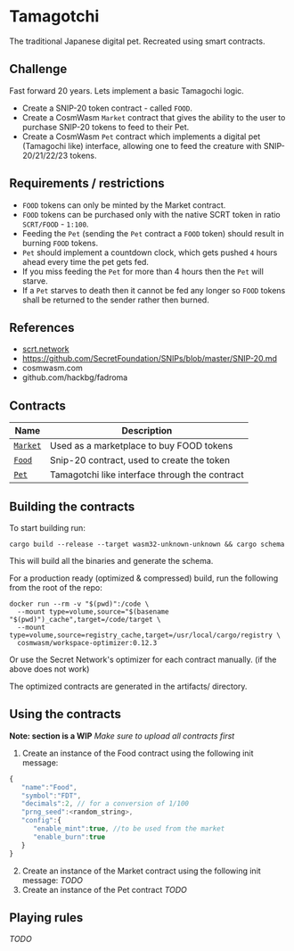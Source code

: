 # Tamagotchi

The traditional Japanese digital pet. Recreated using smart contracts.

## Challenge

Fast forward 20 years. Lets implement a basic Tamagochi logic.

- Create a SNIP-20 token contract - called `FOOD`.
- Create a CosmWasm `Market` contract that gives the ability to the user to purchase SNIP-20 tokens to feed to their Pet.
- Create a CosmWasm `Pet` contract which implements a digital pet (Tamagochi like) interface, allowing one to feed the creature with SNIP-20/21/22/23 tokens.

## Requirements / restrictions

- `FOOD` tokens can only be minted by the Market contract.
- `FOOD` tokens can be purchased only with the native SCRT token in ratio `SCRT/FOOD` - `1:100`.
- Feeding the `Pet` (sending the `Pet` contract a `FOOD` token) should result in burning `FOOD` tokens.
- `Pet` should implement a countdown clock, which gets pushed `4` hours ahead every time the pet gets fed.
- If you miss feeding the `Pet` for more than 4 hours then the `Pet` will starve.
- If a `Pet` starves to death then it cannot be fed any longer so `FOOD` tokens shall be returned to the sender rather then burned.


## References
- [scrt.network](https://scrt.network)
- https://github.com/SecretFoundation/SNIPs/blob/master/SNIP-20.md
- cosmwasm.com
- github.com/hackbg/fadroma


## Contracts

| Name                         | Description                                    |
| ---------------------------- | ---------------------------------------------- |
| [`Market`](contracts/Market) | Used as a marketplace to buy FOOD tokens       |
| [`Food`](packages/Food)      | Snip-20 contract, used to create the token     |
| [`Pet`](contracts/Pet)       | Tamagotchi like interface through the contract |

## Building the contracts

To start building run:

```
cargo build --release --target wasm32-unknown-unknown && cargo schema
```

This will build all the binaries and generate the schema.

For a production ready (optimized & compressed) build, run the following from the root of the repo:

```
docker run --rm -v "$(pwd)":/code \
  --mount type=volume,source="$(basename "$(pwd)")_cache",target=/code/target \
  --mount type=volume,source=registry_cache,target=/usr/local/cargo/registry \
  cosmwasm/workspace-optimizer:0.12.3
```

Or use the Secret Network's optimizer for each contract manually. (if the above does not work)

The optimized contracts are generated in the artifacts/ directory.

## Using the contracts

**Note: section is a WIP**
_Make sure to upload all contracts first_

1. Create an instance of the Food contract using the following init message:

```javascript
{
   "name":"Food",
   "symbol":"FDT",
   "decimals":2, // for a conversion of 1/100
   "prng_seed":<random_string>,
   "config":{
      "enable_mint":true, //to be used from the market
      "enable_burn":true
   }
}
```

2. Create an instance of the Market contract using the following init message:
   _TODO_
3. Create an instance of the Pet contract
    _TODO_

## Playing rules

_TODO_
